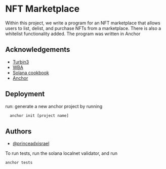 
# NFT Marketplace 

Within this project, we write a program for an NFT marketplace that allows users to list, delist, and purchase NFTs from a marketplace. There is also a whitelist functionality added. The program was written in Anchor


## Acknowledgements

 - [Turbin3](https://turbin3.com)
 - [WBA](https://https://solana.web3builders.dev/)
 - [Solana cookbook](https://solanacookbook.com)
 - [Anchor](https://www.anchor-lang.com/)
 


## Deployment
run:
generate a new anchor project by running

```bash
  anchor init [project name]
```

## Authors

- [@princeadxisrael](https://www.github.com/princeadxisrael)

To run tests,
run the solana localnet validator, 
and run 
```bash
anchor tests
```